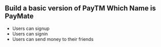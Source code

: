 
## Build a basic version of PayTM Which Name is PayMate
- Users can signup
- Users can signin
- Users can send money to their friends
